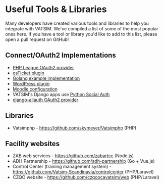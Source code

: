 # Useful Tools & Libraries

Many developers have created various tools and libraries to help you integrate
with VATSIM. We've compiled a list of some of the most popular ones here. If you
have a tool or library you'd like to add to this list, please open a pull
request on GitHub!

## Connect/OAuth2 Implementations
* [PHP League OAuth2 provider](https://github.com/vatsimnetwork/oauth2-vatsim-php)
* [osTicket plugin](https://github.com/vatsimnetwork/connect-osticket)
* [Golang example implementation](https://github.com/vatsimnetwork/connect-go)
* [WordPress plugin](https://gitlab.com/jamiejanssen/wp-plugin-vatsim-connect-public)
* [Moodle configuration](https://forums.vatsim.net/topic/29211-preview-vatsim-connect-for-moodle/)
* VATSIM's Django apps use [Python Social Auth](https://python-social-auth.readthedocs.io/en/latest/)
* [django-allauth OAuth2 provider](https://github.com/robin24/django-allauth-vatsim)

## Libraries
* Vatsimphp - https://github.com/skymeyer/Vatsimphp (PHP)

## Facility websites
* ZAB web services - https://github.com/zabartcc (Node.js)
* ADH Partnership - https://github.com/adh-partnership (Go + Vue.js)
* Control Center (training management system) - https://github.com/Vatsim-Scandinavia/controlcenter (PHP/Laravel)
* CZQO website - https://github.com/czqoocavatsim/web (PHP/Laravel)
